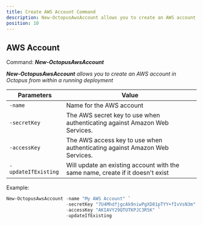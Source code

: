 ```yaml
---
title: Create AWS Account Command
description: New-OctopusAwsAccount allows you to create an AWS account in Octopus from within a running deployment
position: 10
---
```


## AWS Account
Command: **_New-OctopusAwsAccount_**

_**New-OctopusAwsAccount** allows you to create an AWS account in Octopus from within a running deployment_

| Parameters                    | Value                                                                                                      |
|-------------------------------|------------------------------------------------------------------------------------------------------------|
| `-name`                       | Name for the AWS account                                                                                   |
| `-secretKey`                  | The AWS secret key to use when authenticating against Amazon Web Services.                                 |
| `-accessKey`                  | The AWS access key to use when authenticating against Amazon Web Services.                                 |
| `-updateIfExisting`           | Will update an existing account with the same name, create if it doesn't exist                             |

Example:
```powershell
New-OctopusAwsAccount -name "My AWS Account" `
                      -secretKey "7U4MhdfjgcAk9niwPgXD81pTYY+fIvVsN3m" `
                      -accessKey "AKIAVY29QTUTKPJC3R5K" `
                      -updateIfExisting
```
